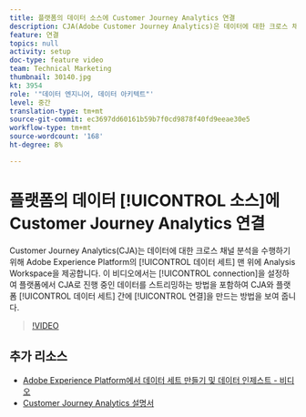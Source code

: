 ```yaml
---
title: 플랫폼의 데이터 소스에 Customer Journey Analytics 연결
description: CJA(Adobe Customer Journey Analytics)은 데이터에 대한 크로스 채널 분석을 수행하기 위해 Adobe Experience Platform의 데이터 세트 맨 위에 Analysis Workspace을 제공합니다. 이 비디오에서는 플랫폼에서 CJA로 진행 중인 데이터를 스트리밍하기 위한 연결을 설정하는 것을 비롯하여 CJA와 플랫폼 데이터 세트 간 연결을 만드는 방법을 보여 줍니다.
feature: 연결
topics: null
activity: setup
doc-type: feature video
team: Technical Marketing
thumbnail: 30140.jpg
kt: 3954
role: '"데이터 엔지니어, 데이터 아키텍트"'
level: 중간
translation-type: tm+mt
source-git-commit: ec3697dd60161b59b7f0cd9878f40fd9eeae30e5
workflow-type: tm+mt
source-wordcount: '168'
ht-degree: 8%

---
```



# 플랫폼의 데이터 [!UICONTROL 소스]에 Customer Journey Analytics 연결

Customer Journey Analytics(CJA)는 데이터에 대한 크로스 채널 분석을 수행하기 위해 Adobe Experience Platform의 [!UICONTROL 데이터 세트] 맨 위에 Analysis Workspace을 제공합니다. 이 비디오에서는 [!UICONTROL connection]을 설정하여 플랫폼에서 CJA로 진행 중인 데이터를 스트리밍하는 방법을 포함하여 CJA와 플랫폼 [!UICONTROL 데이터 세트] 간에 [!UICONTROL 연결]을 만드는 방법을 보여 줍니다.

>[!VIDEO](https://video.tv.adobe.com/v/30140/?quality=12&enable10seconds=on&speedcontrol=on)

## 추가 리소스

* [Adobe Experience Platform에서 데이터 세트 만들기 및 데이터 인제스트 - 비디오](https://docs.adobe.com/content/help/en/platform-learn/tutorials/data-ingestion/create-datasets-and-ingest-data.html)
* [Customer Journey Analytics 설명서](https://docs.adobe.com/content/help/ko-KR/analytics-platform/using/cja-landing.html)
